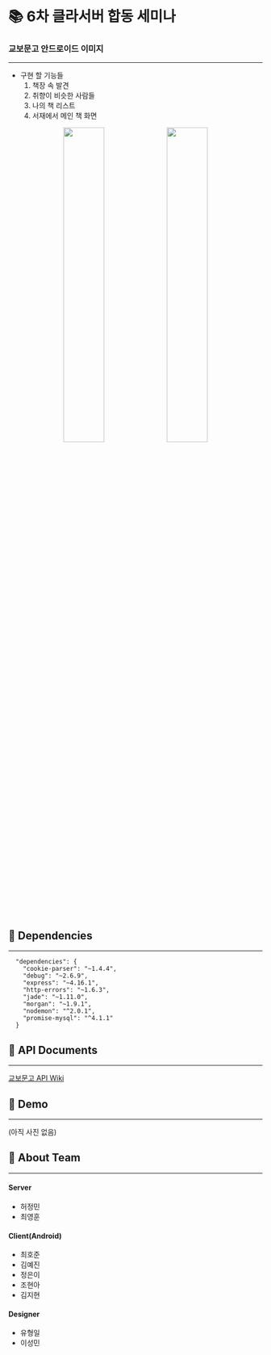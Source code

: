 # :books: 6차 클라서버 합동 세미나

### 교보문고 안드로이드 이미지 
-------------------------------
- 구현 할 기능들
     1. 책장 속 발견
     2. 취향이 비슷한 사람들
     3. 나의 책 리스트
     4. 서재에서 메인 책 화면
 
<center><div><img src="https://user-images.githubusercontent.com/35520314/70772886-3bf09800-1db9-11ea-96e8-342ea774239c.png" width="40%">
<img src="https://user-images.githubusercontent.com/35520314/70772887-3d21c500-1db9-11ea-99fc-453b26668bc4.png" width="40%"></div></center>


## :orange_book: Dependencies
-----------------------------
```
  "dependencies": {
    "cookie-parser": "~1.4.4",
    "debug": "~2.6.9",
    "express": "~4.16.1",
    "http-errors": "~1.6.3",
    "jade": "~1.11.0",
    "morgan": "~1.9.1",
    "nodemon": "^2.0.1",
    "promise-mysql": "^4.1.1"
  }
```


## :blue_book: API Documents
-----------------------------------
[교보문고 API Wiki](https://github.com/tape22/SOPT25_Week6_Kyobobook/wiki)


## :green_book: Demo
-----------------------------------
(아직 사진 없음)

## :busts_in_silhouette: About Team
-----------------------------------

#### Server
- 허정민
- 최영훈
#### Client(Android)
- 최호준
- 김예진
- 정은이
- 조현아
- 김지현

#### Designer
- 유형일
- 이성민

